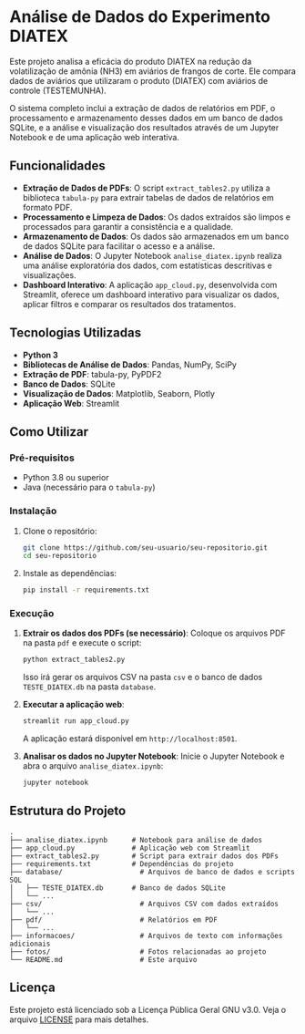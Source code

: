 # Análise de Dados do Experimento DIATEX

Este projeto analisa a eficácia do produto DIATEX na redução da volatilização de amônia (NH3) em aviários de frangos de corte. Ele compara dados de aviários que utilizaram o produto (DIATEX) com aviários de controle (TESTEMUNHA).

O sistema completo inclui a extração de dados de relatórios em PDF, o processamento e armazenamento desses dados em um banco de dados SQLite, e a análise e visualização dos resultados através de um Jupyter Notebook e de uma aplicação web interativa.

## Funcionalidades

- **Extração de Dados de PDFs**: O script `extract_tables2.py` utiliza a biblioteca `tabula-py` para extrair tabelas de dados de relatórios em formato PDF.
- **Processamento e Limpeza de Dados**: Os dados extraídos são limpos e processados para garantir a consistência e a qualidade.
- **Armazenamento de Dados**: Os dados são armazenados em um banco de dados SQLite para facilitar o acesso e a análise.
- **Análise de Dados**: O Jupyter Notebook `analise_diatex.ipynb` realiza uma análise exploratória dos dados, com estatísticas descritivas e visualizações.
- **Dashboard Interativo**: A aplicação `app_cloud.py`, desenvolvida com Streamlit, oferece um dashboard interativo para visualizar os dados, aplicar filtros e comparar os resultados dos tratamentos.

## Tecnologias Utilizadas

- **Python 3**
- **Bibliotecas de Análise de Dados**: Pandas, NumPy, SciPy
- **Extração de PDF**: tabula-py, PyPDF2
- **Banco de Dados**: SQLite
- **Visualização de Dados**: Matplotlib, Seaborn, Plotly
- **Aplicação Web**: Streamlit

## Como Utilizar

### Pré-requisitos

- Python 3.8 ou superior
- Java (necessário para o `tabula-py`)

### Instalação

1. Clone o repositório:
   ```bash
   git clone https://github.com/seu-usuario/seu-repositorio.git
   cd seu-repositorio
   ```

2. Instale as dependências:
   ```bash
   pip install -r requirements.txt
   ```

### Execução

1. **Extrair os dados dos PDFs (se necessário)**:
   Coloque os arquivos PDF na pasta `pdf` e execute o script:
   ```bash
   python extract_tables2.py
   ```
   Isso irá gerar os arquivos CSV na pasta `csv` e o banco de dados `TESTE_DIATEX.db` na pasta `database`.

2. **Executar a aplicação web**:
   ```bash
   streamlit run app_cloud.py
   ```
   A aplicação estará disponível em `http://localhost:8501`.

3. **Analisar os dados no Jupyter Notebook**:
   Inicie o Jupyter Notebook e abra o arquivo `analise_diatex.ipynb`:
   ```bash
   jupyter notebook
   ```

## Estrutura do Projeto

```
.
├── analise_diatex.ipynb      # Notebook para análise de dados
├── app_cloud.py              # Aplicação web com Streamlit
├── extract_tables2.py        # Script para extrair dados dos PDFs
├── requirements.txt          # Dependências do projeto
├── database/                   # Arquivos de banco de dados e scripts SQL
│   ├── TESTE_DIATEX.db       # Banco de dados SQLite
│   └── ...
├── csv/                        # Arquivos CSV com dados extraídos
│   └── ...
├── pdf/                        # Relatórios em PDF
│   └── ...
├── informacoes/                # Arquivos de texto com informações adicionais
├── fotos/                      # Fotos relacionadas ao projeto
└── README.md                   # Este arquivo
```

## Licença

Este projeto está licenciado sob a Licença Pública Geral GNU v3.0. Veja o arquivo [LICENSE](LICENSE) para mais detalhes.
